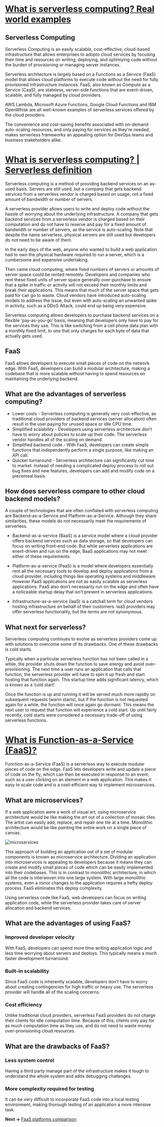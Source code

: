 # [What is serverless computing? Real world examples](https://www.appdynamics.com/topics/what-is-serverless)

## Serverless Computing

Serverless Computing is an easily scalable, cost-effective, cloud-based infrastructure that allows enterprises to adopto cloud services by focusing their time and resources on writing, deploying, and optimiying code without the burden of provisioning or managing server instances.


Serverless architecture is largely based on a Functions as a Service (FaaS) model that allows cloud platforms to execute code without the need for fully provisioned infrastructure instances. FaaS, also known as Compute as a Service (CaaS), are stateless, server-side functions that are event-driven, scalable, and fully managed by cloud providers. 

AWS Lambda, Microsoft Azure Functions, Google Cloud Functions and IBM OpenWhisk are all well-known examples of serverless services offered by the cloud providers. 

The convenience and cost-saving benefits associated with on-demand auto-scaling resources, and only paying for services as they're needed, makes serverless frameworks an appealing option for DevOps teams and business stakeholders alike.

# [What is serverless computing? | Serverless definition](https://www.cloudflare.com/learning/serverless/what-is-serverless/)

Serverless computing is a method of providing backend services on an as-used basis. Servers are still used, but a company that gets backend services from a serverless vendor is charged based on usage, not a fixed amount of bandwidth or number of servers.

A serverless provider allows users to write and deploy code without the hassle of worrying about the underlying infrastructure. A company that gets backend services from a serverless vendor is charged based on their computation and do not have to reserve and pay for a fixed amount of bandwidth or number of servers, as the service is auto-scaling. Note that despite the name serverless, physical servers are still used but developers do not need to be aware of them.

In the early days of the web, anyone who wanted to build a web application had to own the physical hardware required to run a server, which is a cumbersome and expensive undertaking.

Then came cloud computing, where fixed numbers of servers or amounts of server space could be rented remotely. Developers and companies who rent these fixed units of server space generally over-purchase to ensure that a spike in traffic or activity will not exceed their monthly limits and break their applications. This means that much of the server space that gets paid for can go to waste. Cloud vendors have introduced auto-scaling models to address the issue, but even with auto-scaling an unwanted spike in activity, such as a DDoS Attack, could end up being very expensive.

Serverless computing allows developers to purchase backend services on a flexible ‘pay-as-you-go’ basis, meaning that developers only have to pay for the services they use. This is like switching from a cell phone data plan with a monthly fixed limit, to one that only charges for each byte of data that actually gets used.

## FaaS

FaaS allows developers to execute small pieces of code on the network edge. With FaaS, developers can build a modular architecture, making a codebase that is more scalable without having to spend resources on maintaining the underlying backend.

## What are the advantages of serverless computing?

- Lower costs - Serverless computing is generally very cost-effective, as traditional cloud providers of backend services (server allocation) often result in the user paying for unused space or idle CPU time.
- Simplified scalability - Developers using serverless architecture don’t have to worry about policies to scale up their code. The serverless vendor handles all of the scaling on demand.
- Simplified backend code - With FaaS, developers can create simple functions that independently perform a single purpose, like making an API call.
- Quicker turnaround - Serverless architecture can significantly cut time to market. Instead of needing a complicated deploy process to roll out bug fixes and new features, developers can add and modify code on a piecemeal basis.

## How does serverless compare to other cloud backend models?

A couple of technologies that are often conflated with serverless computing are Backend-as-a-Service and Platform-as-a-Service. Although they share similarities, these models do not necessarily meet the requirements of serverless.

- Backend-as-a-service (BaaS) is a service model where a cloud provider offers backend services such as data storage, so that developers can focus on writing front-end code. But while serverless applications are event-driven and run on the edge, BaaS applications may not meet either of these requirements.

- Platform-as-a-service (PaaS) is a model where developers essentially rent all the necessary tools to develop and deploy applications from a cloud provider, including things like operating systems and middleware. However PaaS applications are not as easily scalable as serverless applications. PaaS also don’t necessarily run on the edge and often have a noticeable startup delay that isn’t present in serverless applications.

- Infrastructure-as-a-service (IaaS) is a catchall term for cloud vendors hosting infrastructure on behalf of their customers. IaaS providers may offer serverless functionality, but the terms are not synonymous. 

## What next for serverless?

Serverless computing continues to evolve as serverless providers come up with solutions to overcome some of its drawbacks. One of these drawbacks is cold starts.

Typically when a particular serverless function has not been called in a while, the provider shuts down the function to save energy and avoid over-provisioning. The next time a user runs an application that calls that function, the serverless provider will have to spin it up fresh and start hosting that function again. This startup time adds significant latency, which is known as a ‘cold start’.

Once the function is up and running it will be served much more rapidly on subsequent requests (warm starts), but if the function is not requested again for a while, the function will once again go dormant. This means the next user to request that function will experience a cold start. Up until fairly recently, cold starts were considered a necessary trade-off of using serverless functions.


# [What is Function-as-a-Service (FaaS)?](https://www.cloudflare.com/learning/serverless/glossary/function-as-a-service-faas/)

Function-as-a-Service (FaaS) is a serverless way to execute modular pieces of code on the edge. FaaS lets developers write and update a piece of code on the fly, which can then be executed in response to an event, such as a user clicking on an element in a web application. This makes it easy to scale code and is a cost-efficient way to implement microservices.

## What are microservices?

If a web application were a work of visual art, using microservice architecture would be like making the art out of a collection of mosaic tiles. The artist can easily add, replace, and repair one tile at a time. Monolithic architecture would be like painting the entire work on a single piece of canvas.

![microservices](images/monolithic-application-microservice-faas.svg)

This approach of building an application out of a set of modular components is known as microservice architecture. Dividing an application into microservices is appealing to developers because it means they can create and modify small pieces of code which can be easily implemented into their codebases. This is in contrast to monolithic architecture, in which all the code is interwoven into one large system. With large monolithic systems, even a minor changes to the application requires a hefty deploy process. FaaS eliminates this deploy complexity.

Using serverless code like FaaS, web developers can focus on writing application code, while the serverless provider takes care of server allocation and backend services.

## What are the advantages of using FaaS?

### Improved developer velocity

With FaaS, developers can spend more time writing application logic and less time worrying about servers and deploys. This typically means a much faster development turnaround.

### Built-in scalability

Since FaaS code is inherently scalable, developers don’t have to worry about creating contingencies for high traffic or heavy use. The serverless provider will handle all of the scaling concerns.

### Cost efficiency

Unlike traditional cloud providers, serverless FaaS providers do not charge their clients for idle computation time. Because of this, clients only pay for as much computation time as they use, and do not need to waste money over-provisioning cloud resources.

## What are the drawbacks of FaaS?

### Less system control

Having a third party manage part of the infrastructure makes it tough to understand the whole system and adds debugging challenges.

### More complexity required for testing

It can be very difficult to incorporate FaaS code into a local testing environment, making thorough testing of an application a more intensive task.

**Next ->** [FaaS platforms comparison](../faas_comparison/README.md)